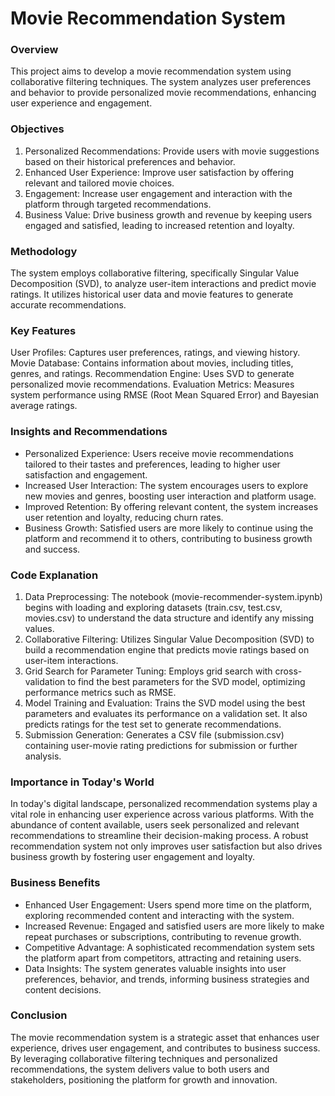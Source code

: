 # Movie Recommendation System
### Overview
This project aims to develop a movie recommendation system using collaborative filtering techniques. The system analyzes user preferences and behavior to provide personalized movie recommendations, enhancing user experience and engagement.

### Objectives
1. Personalized Recommendations: Provide users with movie suggestions based on their historical preferences and behavior.
2. Enhanced User Experience: Improve user satisfaction by offering relevant and tailored movie choices.
3. Engagement: Increase user engagement and interaction with the platform through targeted recommendations.
4. Business Value: Drive business growth and revenue by keeping users engaged and satisfied, leading to increased retention and loyalty.
   
### Methodology
The system employs collaborative filtering, specifically Singular Value Decomposition (SVD), to analyze user-item interactions and predict movie ratings. It utilizes historical user data and movie features to generate accurate recommendations.

### Key Features
User Profiles: Captures user preferences, ratings, and viewing history.
Movie Database: Contains information about movies, including titles, genres, and ratings.
Recommendation Engine: Uses SVD to generate personalized movie recommendations.
Evaluation Metrics: Measures system performance using RMSE (Root Mean Squared Error) and Bayesian average ratings.

### Insights and Recommendations
- Personalized Experience: Users receive movie recommendations tailored to their tastes and preferences, leading to higher user satisfaction and engagement.
- Increased User Interaction: The system encourages users to explore new movies and genres, boosting user interaction and platform usage.
- Improved Retention: By offering relevant content, the system increases user retention and loyalty, reducing churn rates.
- Business Growth: Satisfied users are more likely to continue using the platform and recommend it to others, contributing to business growth and success.

### Code Explanation
1. Data Preprocessing: The notebook (movie-recommender-system.ipynb) begins with loading and exploring datasets (train.csv, test.csv, movies.csv) to understand the data structure and identify any missing values.
2. Collaborative Filtering: Utilizes Singular Value Decomposition (SVD) to build a recommendation engine that predicts movie ratings based on user-item interactions.
3. Grid Search for Parameter Tuning: Employs grid search with cross-validation to find the best parameters for the SVD model, optimizing performance metrics such as RMSE.
4. Model Training and Evaluation: Trains the SVD model using the best parameters and evaluates its performance on a validation set. It also predicts ratings for the test set to generate recommendations.
5. Submission Generation: Generates a CSV file (submission.csv) containing user-movie rating predictions for submission or further analysis.

### Importance in Today's World
In today's digital landscape, personalized recommendation systems play a vital role in enhancing user experience across various platforms. With the abundance of content available, users seek personalized and relevant recommendations to streamline their decision-making process. A robust recommendation system not only improves user satisfaction but also drives business growth by fostering user engagement and loyalty.

### Business Benefits
- Enhanced User Engagement: Users spend more time on the platform, exploring recommended content and interacting with the system.
- Increased Revenue: Engaged and satisfied users are more likely to make repeat purchases or subscriptions, contributing to revenue growth.
- Competitive Advantage: A sophisticated recommendation system sets the platform apart from competitors, attracting and retaining users.
- Data Insights: The system generates valuable insights into user preferences, behavior, and trends, informing business strategies and content decisions.

### Conclusion
The movie recommendation system is a strategic asset that enhances user experience, drives user engagement, and contributes to business success. By leveraging collaborative filtering techniques and personalized recommendations, the system delivers value to both users and stakeholders, positioning the platform for growth and innovation.
